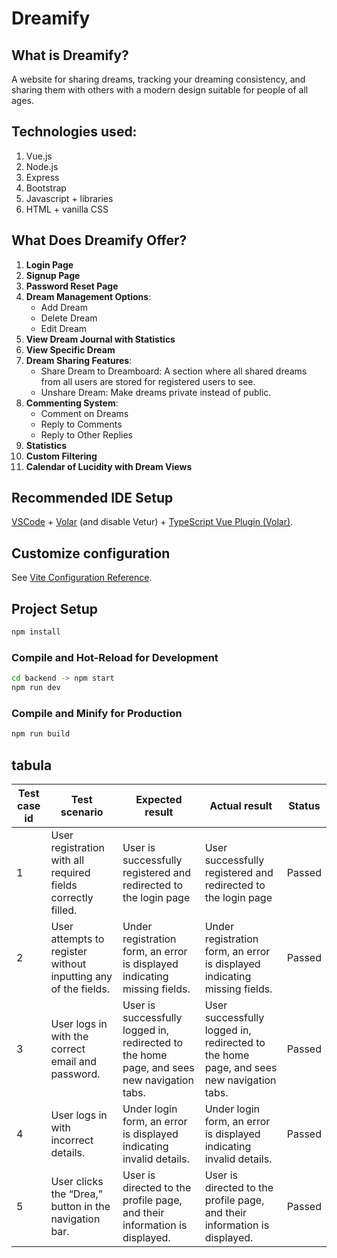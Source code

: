 # Dreamify
## What is Dreamify?
A website for sharing dreams, tracking your dreaming consistency, and sharing them with others with a modern design suitable for people of all ages.
## Technologies used:
1. Vue.js
2. Node.js
3. Express
4. Bootstrap
5. Javascript + libraries
6. HTML + vanilla CSS
## What Does Dreamify Offer?
1. **Login Page**
2. **Signup Page**
3. **Password Reset Page**
4. **Dream Management Options**:
   - Add Dream
   - Delete Dream
   - Edit Dream
5. **View Dream Journal with Statistics**
6. **View Specific Dream**
7. **Dream Sharing Features**:
   - Share Dream to Dreamboard: A section where all shared dreams from all users are stored for registered users to see.
   - Unshare Dream: Make dreams private instead of public.
8. **Commenting System**:
   - Comment on Dreams
   - Reply to Comments
   - Reply to Other Replies
9. **Statistics**
10. **Custom Filtering**
11. **Calendar of Lucidity with Dream Views**





## Recommended IDE Setup

[VSCode](https://code.visualstudio.com/) + [Volar](https://marketplace.visualstudio.com/items?itemName=Vue.volar) (and disable Vetur) + [TypeScript Vue Plugin (Volar)](https://marketplace.visualstudio.com/items?itemName=Vue.vscode-typescript-vue-plugin).

## Customize configuration

See [Vite Configuration Reference](https://vitejs.dev/config/).

## Project Setup

```sh
npm install
```

### Compile and Hot-Reload for Development

```sh
cd backend -> npm start
npm run dev
```

### Compile and Minify for Production

```sh
npm run build
```

## tabula
| Test case id | Test scenario                                                 | Expected result                                                                                  | Actual result                                                                                  | Status |
|--------------|---------------------------------------------------------------|--------------------------------------------------------------------------------------------------|------------------------------------------------------------------------------------------------|--------|
| 1            | User registration with all required fields correctly filled. | User is successfully registered and redirected to the login page                                | User successfully registered and redirected to the login page                                | Passed |
| 2            | User attempts to register without inputting any of the fields.| Under registration form, an error is displayed indicating missing fields.                        | Under registration form, an error is displayed indicating missing fields.                      | Passed |
| 3            | User logs in with the correct email and password.             | User is successfully logged in, redirected to the home page, and sees new navigation tabs.       | User successfully logged in, redirected to the home page, and sees new navigation tabs.         | Passed |
| 4            | User logs in with incorrect details.                          | Under login form, an error is displayed indicating invalid details.                               | Under login form, an error is displayed indicating invalid details.                             | Passed |
| 5            | User clicks the “Drea,” button in the navigation bar.       | User is directed to the profile page, and their information is displayed.                        | User is directed to the profile page, and their information is displayed.                      | Passed |

